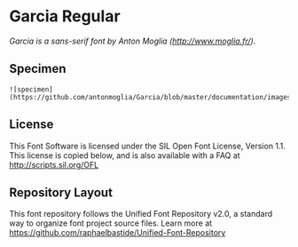 # Garcia Regular

*Garcia is a sans-serif font by Anton Moglia (http://www.moglia.fr/).*

## Specimen

```
![specimen]
(https://github.com/antonmoglia/Garcia/blob/master/documentation/images/specimen.jpg)
```

## License

This Font Software is licensed under the SIL Open Font License, Version 1.1. 
This license is copied below, and is also available with a FAQ at 
http://scripts.sil.org/OFL

## Repository Layout

This font repository follows the Unified Font Repository v2.0, 
a standard way to organize font project source files. Learn more at 
https://github.com/raphaelbastide/Unified-Font-Repository

